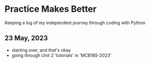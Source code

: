 # Practice Makes Better #
Keeping a log of my independent journey through coding with Python

23 May, 2023
-------------
+ starting over, and that's okay
+ going through Unit 2 'tutorials' in 'MCB185-2023'